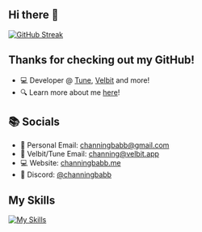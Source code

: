 ## Hi there 👋

[![GitHub Streak](https://streak-stats.demolab.com?user=channingbabb&theme=dark&hide_border=true&border_radius=20)](https://git.io/streak-stats)

## Thanks for checking out my GitHub!

- 💻 Developer @ [Tune](https://velbit.app/tune), [Velbit](https://velbit.app) and more!
- 🔍 Learn more about me [here](https://channingbabb.me)!

## 📚 Socials

- 📧 Personal Email: [channingbabb@gmail.com](mailto:channingbabb@gmail.com)
- 📧 Velbit/Tune Email: [channing@velbit.app](mailto:channing@velbit.app)
- 💻 Website: [channingbabb.me](https://channingbabb.me)
- 📱 Discord: [@channingbabb](https://discord.com/users/241937595133722635)

## My Skills

<p align="center">
  
[![My Skills](https://skillicons.dev/icons?i=rust,cpp,electron,gcpjava,kotlin,ts,tailwind,idea,webstorm,pycharm,docker,cloudflare,css,js,html,react,vue,git,github,gitlab,maven,graphql,linux,ubuntu,nextjs,py,angular,regex,php,mysql,mongodb,nginx,r,redux,azure,aws)](https://skillicons.dev)

</p>
